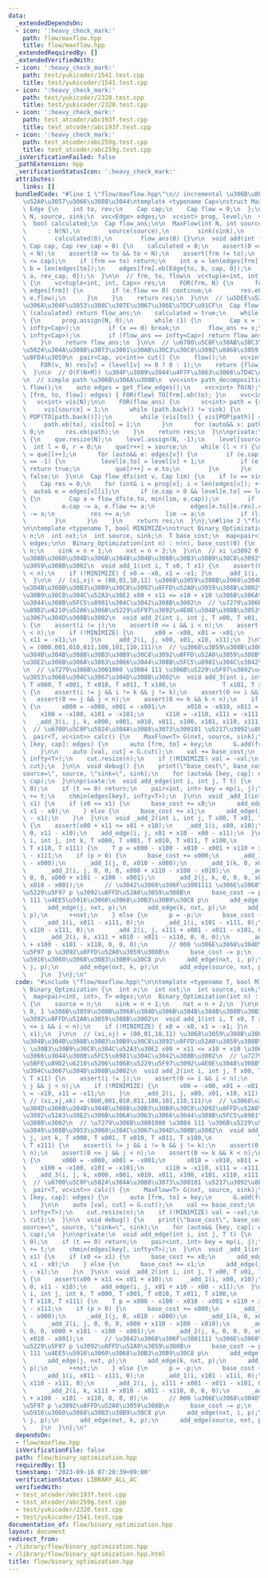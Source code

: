 ```yaml
---
data:
  _extendedDependsOn:
  - icon: ':heavy_check_mark:'
    path: flow/maxflow.hpp
    title: flow/maxflow.hpp
  _extendedRequiredBy: []
  _extendedVerifiedWith:
  - icon: ':heavy_check_mark:'
    path: test/yukicoder/1541.test.cpp
    title: test/yukicoder/1541.test.cpp
  - icon: ':heavy_check_mark:'
    path: test/yukicoder/2320.test.cpp
    title: test/yukicoder/2320.test.cpp
  - icon: ':heavy_check_mark:'
    path: test_atcoder/abc193f.test.cpp
    title: test_atcoder/abc193f.test.cpp
  - icon: ':heavy_check_mark:'
    path: test_atcoder/abc259g.test.cpp
    title: test_atcoder/abc259g.test.cpp
  _isVerificationFailed: false
  _pathExtension: hpp
  _verificationStatusIcon: ':heavy_check_mark:'
  attributes:
    links: []
  bundledCode: "#line 1 \"flow/maxflow.hpp\"\n// incremental \u306B\u8FBA\u3092\u8FFD\
    \u52A0\u3057\u3066\u3088\u3044\ntemplate <typename Cap>\nstruct MaxFlow {\n  struct\
    \ Edge {\n    int to, rev;\n    Cap cap;\n    Cap flow = 0;\n  };\n\n  const int\
    \ N, source, sink;\n  vvc<Edge> edges;\n  vc<int> prog, level;\n  vc<int> que;\n\
    \  bool calculated;\n  Cap flow_ans;\n\n  MaxFlow(int N, int source, int sink)\n\
    \      : N(N),\n        source(source),\n        sink(sink),\n        edges(N),\n\
    \        calculated(0),\n        flow_ans(0) {}\n\n  void add(int frm, int to,\
    \ Cap cap, Cap rev_cap = 0) {\n    calculated = 0;\n    assert(0 <= frm && frm\
    \ < N);\n    assert(0 <= to && to < N);\n    assert(frm != to);\n    assert(Cap(0)\
    \ <= cap);\n    if (frm == to) return;\n    int a = len(edges[frm]);\n    int\
    \ b = len(edges[to]);\n    edges[frm].eb(Edge{to, b, cap, 0});\n    edges[to].eb(Edge{frm,\
    \ a, rev_cap, 0});\n  }\n\n  // frm, to, flow\n  vc<tuple<int, int, Cap>> get_flow_edges()\
    \ {\n    vc<tuple<int, int, Cap>> res;\n    FOR(frm, N) {\n      for (auto&& e:\
    \ edges[frm]) {\n        if (e.flow <= 0) continue;\n        res.eb(frm, e.to,\
    \ e.flow);\n      }\n    }\n    return res;\n  }\n\n  // \u5DEE\u5206\u3067\u306F\
    \u306A\u304F\u3053\u308C\u307E\u3067\u306E\u7DCF\u91CF\n  Cap flow() {\n    if\
    \ (calculated) return flow_ans;\n    calculated = true;\n    while (set_level())\
    \ {\n      prog.assign(N, 0);\n      while (1) {\n        Cap x = flow_dfs(source,\
    \ infty<Cap>);\n        if (x == 0) break;\n        flow_ans += x;\n        chmin(flow_ans,\
    \ infty<Cap>);\n        if (flow_ans == infty<Cap>) return flow_ans;\n      }\n\
    \    }\n    return flow_ans;\n  }\n\n  // \u6700\u5C0F\u30AB\u30C3\u30C8\u306E\
    \u5024\u304A\u3088\u3073\u3001\u30AB\u30C3\u30C8\u3092\u8868\u3059 01 \u5217\u3092\
    \u8FD4\u3059\n  pair<Cap, vc<int>> cut() {\n    flow();\n    vc<int> res(N);\n\
    \    FOR(v, N) res[v] = (level[v] >= 0 ? 0 : 1);\n    return {flow_ans, res};\n\
    \  }\n\n  // O(F(N+M)) \u304F\u3089\u3044\u4F7F\u3063\u3066\u7D4C\u8DEF\u5FA9\u5143\
    \n  // simple path \u306B\u306A\u308B\n  vvc<int> path_decomposition() {\n   \
    \ flow();\n    auto edges = get_flow_edges();\n    vvc<int> TO(N);\n    for (auto&&\
    \ [frm, to, flow]: edges) { FOR(flow) TO[frm].eb(to); }\n    vvc<int> res;\n \
    \   vc<int> vis(N);\n\n    FOR(flow_ans) {\n      vc<int> path = {source};\n \
    \     vis[source] = 1;\n      while (path.back() != sink) {\n        int to =\
    \ POP(TO[path.back()]);\n        while (vis[to]) { vis[POP(path)] = 0; }\n   \
    \     path.eb(to), vis[to] = 1;\n      }\n      for (auto&& v: path) vis[v] =\
    \ 0;\n      res.eb(path);\n    }\n    return res;\n  }\n\nprivate:\n  bool set_level()\
    \ {\n    que.resize(N);\n    level.assign(N, -1);\n    level[source] = 0;\n  \
    \  int l = 0, r = 0;\n    que[r++] = source;\n    while (l < r) {\n      int v\
    \ = que[l++];\n      for (auto&& e: edges[v]) {\n        if (e.cap > 0 && level[e.to]\
    \ == -1) {\n          level[e.to] = level[v] + 1;\n          if (e.to == sink)\
    \ return true;\n          que[r++] = e.to;\n        }\n      }\n    }\n    return\
    \ false;\n  }\n\n  Cap flow_dfs(int v, Cap lim) {\n    if (v == sink) return lim;\n\
    \    Cap res = 0;\n    for (int& i = prog[v]; i < len(edges[v]); ++i) {\n    \
    \  auto& e = edges[v][i];\n      if (e.cap > 0 && level[e.to] == level[v] + 1)\
    \ {\n        Cap a = flow_dfs(e.to, min(lim, e.cap));\n        if (a > 0) {\n\
    \          e.cap -= a, e.flow += a;\n          edges[e.to][e.rev].cap += a, edges[e.to][e.rev].flow\
    \ -= a;\n          res += a;\n          lim -= a;\n          if (lim == 0) break;\n\
    \        }\n      }\n    }\n    return res;\n  }\n};\n#line 2 \"flow/binary_optimization.hpp\"\
    \n\ntemplate <typename T, bool MINIMIZE>\nstruct Binary_Optimization {\n  int\
    \ n;\n  int nxt;\n  int source, sink;\n  T base_cost;\n  map<pair<int, int>, T>\
    \ edges;\n\n  Binary_Optimization(int n) : n(n), base_cost(0) {\n    source =\
    \ n;\n    sink = n + 1;\n    nxt = n + 2;\n  }\n\n  // xi \u3092 0, 1 \u306B\u3059\
    \u308B\u3068\u304D\u306B\u304B\u304B\u308B\u30B3\u30B9\u30C8\u3092\u8FFD\u52A0\
    \u3059\u308B\u3002\n  void add_1(int i, T x0, T x1) {\n    assert(0 <= i && i\
    \ < n);\n    if (!MINIMIZE) { x0 = -x0, x1 = -x1; }\n    _add_1(i, x0, x1);\n\
    \  }\n\n  // (xi,xj) = (00,01,10,11) \u3068\u3059\u308B\u3068\u304D\u306B\u304B\
    \u304B\u308B\u30B3\u30B9\u30C8\u3092\u8FFD\u52A0\u3059\u308B\u3002\n  // \u30B3\
    \u30B9\u30C8\u304C\u52A3\u30E2 x00 + x11 <= x10 + x10 \u306B\u306A\u3063\u3066\
    \u3044\u308B\u5FC5\u8981\u304C\u3042\u308B\u3002\n  // \u7279\u306B\u3001\u5BFE\
    \u89D2\u6210\u5206\u306B\u5229\u5F97\u3092\u4E0E\u3048\u308B\u3053\u3068\u304C\
    \u3067\u304D\u308B\u3002\n  void add_2(int i, int j, T x00, T x01, T x10, T x11)\
    \ {\n    assert(i != j);\n    assert(0 <= i && i < n);\n    assert(0 <= j && j\
    \ < n);\n    if (!MINIMIZE) {\n      x00 = -x00, x01 = -x01;\n      x10 = -x10,\
    \ x11 = -x11;\n    }\n    _add_2(i, j, x00, x01, x10, x11);\n  }\n\n  // (xi,xj,xk)\
    \ = (000,001,010,011,100,101,110,111)\n  // \u3068\u3059\u308B\u3068\u304D\u306B\
    \u304B\u304B\u308B\u30B3\u30B9\u30C8\u3092\u8FFD\u52A0\u3059\u308B\u3002\u52A3\
    \u30E2\u306B\u306A\u3063\u3066\u3044\u308B\u5FC5\u8981\u304C\u3042\u308B\u3002\
    \n  // \u7279\u306B\u3001000 \u3084 111 \u306B\u5229\u5F97\u3092\u4E0E\u3048\u308B\
    \u3053\u3068\u304C\u3067\u304D\u308B\u3002\n  void add_3(int i, int j, int k,\
    \ T x000, T x001, T x010, T x011, T x100,\n             T x101, T x110, T x111)\
    \ {\n    assert(i != j && i != k && j != k);\n    assert(0 <= i && i < n);\n \
    \   assert(0 <= j && j < n);\n    assert(0 <= k && k < n);\n    if (!MINIMIZE)\
    \ {\n      x000 = -x000, x001 = -x001;\n      x010 = -x010, x011 = -x011;\n  \
    \    x100 = -x100, x101 = -x101;\n      x110 = -x110, x111 = -x111;\n    }\n \
    \   _add_3(i, j, k, x000, x001, x010, x011, x100, x101, x110, x111);\n  }\n\n\
    \  // \u6700\u5C0F\u5024\u304A\u3088\u3073\u300101 \u5217\u3092\u8FD4\u3059\n\
    \  pair<T, vc<int>> calc() {\n    MaxFlow<T> G(nxt, source, sink);\n    for (auto&&\
    \ [key, cap]: edges) {\n      auto [frm, to] = key;\n      G.add(frm, to, cap);\n\
    \    }\n\n    auto [val, cut] = G.cut();\n    val += base_cost;\n    chmin(val,\
    \ infty<T>);\n    cut.resize(n);\n    if (!MINIMIZE) val = -val;\n    return {val,\
    \ cut};\n  }\n\n  void debug() {\n    print(\"base_cost\", base_cost);\n    print(\"\
    source=\", source, \"sink=\", sink);\n    for (auto&& [key, cap]: edges) print(key,\
    \ cap);\n  }\n\nprivate:\n  void add_edge(int i, int j, T t) {\n    assert(t >=\
    \ 0);\n    if (t == 0) return;\n    pair<int, int> key = mp(i, j);\n    edges[key]\
    \ += t;\n    chmin(edges[key], infty<T>);\n  }\n\n  void _add_1(int i, T x0, T\
    \ x1) {\n    if (x0 <= x1) {\n      base_cost += x0;\n      add_edge(source, i,\
    \ x1 - x0);\n    } else {\n      base_cost += x1;\n      add_edge(i, sink, x0\
    \ - x1);\n    }\n  }\n\n  void _add_2(int i, int j, T x00, T x01, T x10, T x11)\
    \ {\n    assert(x00 + x11 <= x01 + x10);\n    _add_1(i, x00, x10);\n    _add_1(j,\
    \ 0, x11 - x10);\n    add_edge(i, j, x01 + x10 - x00 - x11);\n  }\n\n  void _add_3(int\
    \ i, int j, int k, T x000, T x001, T x010, T x011, T x100,\n              T x101,\
    \ T x110, T x111) {\n    T p = x000 - x100 - x010 - x001 + x110 + x101 + x011\
    \ - x111;\n    if (p > 0) {\n      base_cost += x000;\n      _add_1(i, 0, x100\
    \ - x000);\n      _add_1(j, 0, x010 - x000);\n      _add_1(k, 0, x001 - x000);\n\
    \      _add_2(i, j, 0, 0, 0, x000 + x110 - x100 - x010);\n      _add_2(i, k, 0,\
    \ 0, 0, x000 + x101 - x100 - x001);\n      _add_2(j, k, 0, 0, 0, x000 + x011 -\
    \ x010 - x001);\n      // \u3042\u3068\u306F\u3001111 \u306E\u3068\u304D\u306B\
    \u5229\u5F97 p \u3092\u8FFD\u52A0\u3059\u308B\n      base_cost -= p;\n      //\
    \ 111 \u4EE5\u5916\u3060\u3068\u30B3\u30B9\u30C8 p\n      add_edge(i, nxt, p);\n\
    \      add_edge(j, nxt, p);\n      add_edge(k, nxt, p);\n      add_edge(nxt, sink,\
    \ p);\n      ++nxt;\n    } else {\n      p = -p;\n      base_cost += x111;\n \
    \     _add_1(i, x011 - x111, 0);\n      _add_1(i, x101 - x111, 0);\n      _add_1(i,\
    \ x110 - x111, 0);\n      _add_2(i, j, x111 + x001 - x011 - x101, 0, 0, 0);\n\
    \      _add_2(i, k, x111 + x010 - x011 - x110, 0, 0, 0);\n      _add_2(j, k, x111\
    \ + x100 - x101 - x110, 0, 0, 0);\n      // 000 \u306E\u3068\u304D\u306B\u5229\
    \u5F97 p \u3092\u8FFD\u52A0\u3059\u308B\n      base_cost -= p;\n      // 000 \u4EE5\
    \u5916\u3060\u3068\u30B3\u30B9\u30C8 p\n      add_edge(nxt, i, p);\n      add_edge(nxt,\
    \ j, p);\n      add_edge(nxt, k, p);\n      add_edge(source, nxt, p);\n      ++nxt;\n\
    \    }\n  }\n};\n"
  code: "#include \"flow/maxflow.hpp\"\n\ntemplate <typename T, bool MINIMIZE>\nstruct\
    \ Binary_Optimization {\n  int n;\n  int nxt;\n  int source, sink;\n  T base_cost;\n\
    \  map<pair<int, int>, T> edges;\n\n  Binary_Optimization(int n) : n(n), base_cost(0)\
    \ {\n    source = n;\n    sink = n + 1;\n    nxt = n + 2;\n  }\n\n  // xi \u3092\
    \ 0, 1 \u306B\u3059\u308B\u3068\u304D\u306B\u304B\u304B\u308B\u30B3\u30B9\u30C8\
    \u3092\u8FFD\u52A0\u3059\u308B\u3002\n  void add_1(int i, T x0, T x1) {\n    assert(0\
    \ <= i && i < n);\n    if (!MINIMIZE) { x0 = -x0, x1 = -x1; }\n    _add_1(i, x0,\
    \ x1);\n  }\n\n  // (xi,xj) = (00,01,10,11) \u3068\u3059\u308B\u3068\u304D\u306B\
    \u304B\u304B\u308B\u30B3\u30B9\u30C8\u3092\u8FFD\u52A0\u3059\u308B\u3002\n  //\
    \ \u30B3\u30B9\u30C8\u304C\u52A3\u30E2 x00 + x11 <= x10 + x10 \u306B\u306A\u3063\
    \u3066\u3044\u308B\u5FC5\u8981\u304C\u3042\u308B\u3002\n  // \u7279\u306B\u3001\
    \u5BFE\u89D2\u6210\u5206\u306B\u5229\u5F97\u3092\u4E0E\u3048\u308B\u3053\u3068\
    \u304C\u3067\u304D\u308B\u3002\n  void add_2(int i, int j, T x00, T x01, T x10,\
    \ T x11) {\n    assert(i != j);\n    assert(0 <= i && i < n);\n    assert(0 <=\
    \ j && j < n);\n    if (!MINIMIZE) {\n      x00 = -x00, x01 = -x01;\n      x10\
    \ = -x10, x11 = -x11;\n    }\n    _add_2(i, j, x00, x01, x10, x11);\n  }\n\n \
    \ // (xi,xj,xk) = (000,001,010,011,100,101,110,111)\n  // \u3068\u3059\u308B\u3068\
    \u304D\u306B\u304B\u304B\u308B\u30B3\u30B9\u30C8\u3092\u8FFD\u52A0\u3059\u308B\
    \u3002\u52A3\u30E2\u306B\u306A\u3063\u3066\u3044\u308B\u5FC5\u8981\u304C\u3042\
    \u308B\u3002\n  // \u7279\u306B\u3001000 \u3084 111 \u306B\u5229\u5F97\u3092\u4E0E\
    \u3048\u308B\u3053\u3068\u304C\u3067\u304D\u308B\u3002\n  void add_3(int i, int\
    \ j, int k, T x000, T x001, T x010, T x011, T x100,\n             T x101, T x110,\
    \ T x111) {\n    assert(i != j && i != k && j != k);\n    assert(0 <= i && i <\
    \ n);\n    assert(0 <= j && j < n);\n    assert(0 <= k && k < n);\n    if (!MINIMIZE)\
    \ {\n      x000 = -x000, x001 = -x001;\n      x010 = -x010, x011 = -x011;\n  \
    \    x100 = -x100, x101 = -x101;\n      x110 = -x110, x111 = -x111;\n    }\n \
    \   _add_3(i, j, k, x000, x001, x010, x011, x100, x101, x110, x111);\n  }\n\n\
    \  // \u6700\u5C0F\u5024\u304A\u3088\u3073\u300101 \u5217\u3092\u8FD4\u3059\n\
    \  pair<T, vc<int>> calc() {\n    MaxFlow<T> G(nxt, source, sink);\n    for (auto&&\
    \ [key, cap]: edges) {\n      auto [frm, to] = key;\n      G.add(frm, to, cap);\n\
    \    }\n\n    auto [val, cut] = G.cut();\n    val += base_cost;\n    chmin(val,\
    \ infty<T>);\n    cut.resize(n);\n    if (!MINIMIZE) val = -val;\n    return {val,\
    \ cut};\n  }\n\n  void debug() {\n    print(\"base_cost\", base_cost);\n    print(\"\
    source=\", source, \"sink=\", sink);\n    for (auto&& [key, cap]: edges) print(key,\
    \ cap);\n  }\n\nprivate:\n  void add_edge(int i, int j, T t) {\n    assert(t >=\
    \ 0);\n    if (t == 0) return;\n    pair<int, int> key = mp(i, j);\n    edges[key]\
    \ += t;\n    chmin(edges[key], infty<T>);\n  }\n\n  void _add_1(int i, T x0, T\
    \ x1) {\n    if (x0 <= x1) {\n      base_cost += x0;\n      add_edge(source, i,\
    \ x1 - x0);\n    } else {\n      base_cost += x1;\n      add_edge(i, sink, x0\
    \ - x1);\n    }\n  }\n\n  void _add_2(int i, int j, T x00, T x01, T x10, T x11)\
    \ {\n    assert(x00 + x11 <= x01 + x10);\n    _add_1(i, x00, x10);\n    _add_1(j,\
    \ 0, x11 - x10);\n    add_edge(i, j, x01 + x10 - x00 - x11);\n  }\n\n  void _add_3(int\
    \ i, int j, int k, T x000, T x001, T x010, T x011, T x100,\n              T x101,\
    \ T x110, T x111) {\n    T p = x000 - x100 - x010 - x001 + x110 + x101 + x011\
    \ - x111;\n    if (p > 0) {\n      base_cost += x000;\n      _add_1(i, 0, x100\
    \ - x000);\n      _add_1(j, 0, x010 - x000);\n      _add_1(k, 0, x001 - x000);\n\
    \      _add_2(i, j, 0, 0, 0, x000 + x110 - x100 - x010);\n      _add_2(i, k, 0,\
    \ 0, 0, x000 + x101 - x100 - x001);\n      _add_2(j, k, 0, 0, 0, x000 + x011 -\
    \ x010 - x001);\n      // \u3042\u3068\u306F\u3001111 \u306E\u3068\u304D\u306B\
    \u5229\u5F97 p \u3092\u8FFD\u52A0\u3059\u308B\n      base_cost -= p;\n      //\
    \ 111 \u4EE5\u5916\u3060\u3068\u30B3\u30B9\u30C8 p\n      add_edge(i, nxt, p);\n\
    \      add_edge(j, nxt, p);\n      add_edge(k, nxt, p);\n      add_edge(nxt, sink,\
    \ p);\n      ++nxt;\n    } else {\n      p = -p;\n      base_cost += x111;\n \
    \     _add_1(i, x011 - x111, 0);\n      _add_1(i, x101 - x111, 0);\n      _add_1(i,\
    \ x110 - x111, 0);\n      _add_2(i, j, x111 + x001 - x011 - x101, 0, 0, 0);\n\
    \      _add_2(i, k, x111 + x010 - x011 - x110, 0, 0, 0);\n      _add_2(j, k, x111\
    \ + x100 - x101 - x110, 0, 0, 0);\n      // 000 \u306E\u3068\u304D\u306B\u5229\
    \u5F97 p \u3092\u8FFD\u52A0\u3059\u308B\n      base_cost -= p;\n      // 000 \u4EE5\
    \u5916\u3060\u3068\u30B3\u30B9\u30C8 p\n      add_edge(nxt, i, p);\n      add_edge(nxt,\
    \ j, p);\n      add_edge(nxt, k, p);\n      add_edge(source, nxt, p);\n      ++nxt;\n\
    \    }\n  }\n};\n"
  dependsOn:
  - flow/maxflow.hpp
  isVerificationFile: false
  path: flow/binary_optimization.hpp
  requiredBy: []
  timestamp: '2023-09-16 07:20:39+09:00'
  verificationStatus: LIBRARY_ALL_AC
  verifiedWith:
  - test_atcoder/abc193f.test.cpp
  - test_atcoder/abc259g.test.cpp
  - test/yukicoder/2320.test.cpp
  - test/yukicoder/1541.test.cpp
documentation_of: flow/binary_optimization.hpp
layout: document
redirect_from:
- /library/flow/binary_optimization.hpp
- /library/flow/binary_optimization.hpp.html
title: flow/binary_optimization.hpp
---
```

